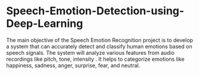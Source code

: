 # Speech-Emotion-Detection-using-Deep-Learning
The main objective of the Speech Emotion Recognition project is to develop a system that can accurately detect and classify human emotions based on speech signals. The system will analyze various features from audio recordings like pitch, tone, intensity . It helps to categorize emotions like happiness, sadness, anger, surprise, fear, and neutral.
